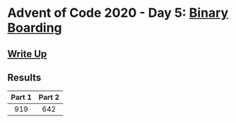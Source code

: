 # Advent of Code 2020 - Day 5: [Binary Boarding](https://adventofcode.com/2020/day/5)

## [Write Up](https://github.com/CodingAP/advent-of-code/blob/main/writeups/2020/day5_writeup.md)
## Results
| Part 1 | Part 2 | 
|:---:|:---:|
| 919 | 642 |